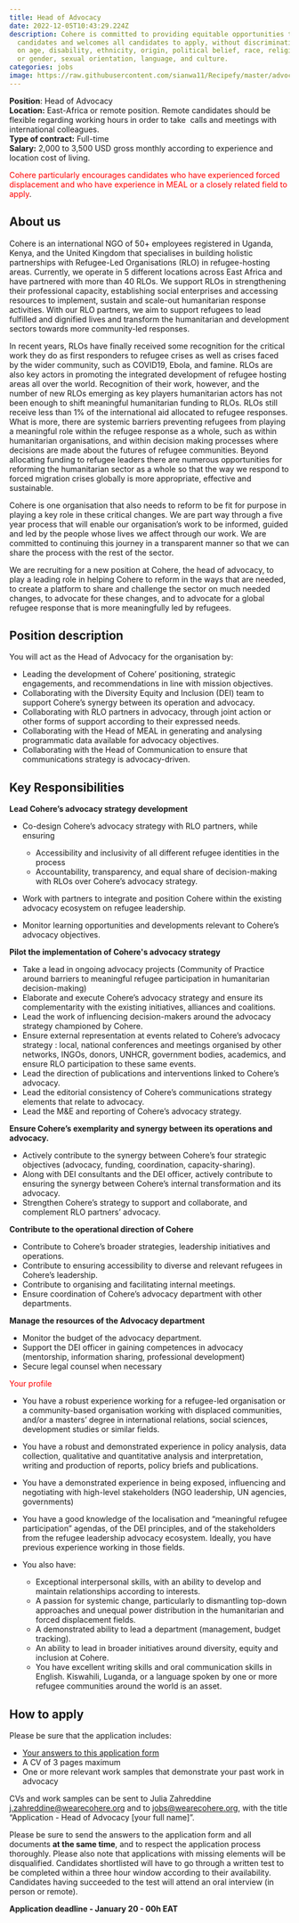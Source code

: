 ```yaml
---
title: Head of Advocacy
date: 2022-12-05T10:43:29.224Z
description: Cohere is committed to providing equitable opportunities to
  candidates and welcomes all candidates to apply, without discrimination based
  on age, disability, ethnicity, origin, political belief, race, religion, sex
  or gender, sexual orientation, language, and culture.
categories: jobs
image: https://raw.githubusercontent.com/sianwa11/Recipefy/master/advocacy.png
---
```

**Position**: Head of Advocacy\
**Location:** East-Africa or remote position. Remote candidates should be flexible regarding working hours in order to take  calls and meetings with international colleagues.\
**Type of contract:** Full-time\
**Salary:** 2,000 to 3,500 USD gross monthly according to experience and location cost of living.

<span style="color:red">Cohere particularly encourages candidates who have experienced forced displacement and who have experience in MEAL or a closely related field to apply</span>.

## **About us**

Cohere is an international NGO of 50+ employees registered in Uganda, Kenya, and the United Kingdom that specialises in building holistic partnerships with Refugee-Led Organisations (RLO) in refugee-hosting areas. Currently, we operate in 5 different locations across East Africa and have partnered with more than 40 RLOs. We support RLOs in strengthening their professional capacity, establishing social enterprises and accessing resources to implement, sustain and scale-out humanitarian response activities. With our RLO partners, we aim to support refugees to lead fulfilled and dignified lives and transform the humanitarian and development sectors towards more community-led responses.

In recent years, RLOs have finally received some recognition for the critical work they do as first responders to refugee crises as well as crises faced by the wider community, such as COVID19, Ebola, and famine. RLOs are also key actors in promoting the integrated development of refugee hosting areas all over the world. Recognition of their work, however, and the number of new RLOs emerging as key players humanitarian actors has not been enough to shift meaningful humanitarian funding to RLOs. RLOs still receive less than 1% of the international aid allocated to refugee responses. What is more, there are systemic barriers preventing refugees from playing a meaningful role within the refugee response as a whole, such as within humanitarian organisations, and within decision making processes where decisions are made about the futures of refugee communities. Beyond allocating funding to refugee leaders there are numerous opportunities for reforming the humanitarian sector as a whole so that the way we respond to forced migration crises globally is more appropriate, effective and sustainable.

Cohere is one organisation that also needs to reform to be fit for purpose in playing a key role in these critical changes. We are part way through a five year process that will enable our organisation’s work to be informed, guided and led by the people whose lives we affect through our work. We are committed to continuing this journey in a transparent manner so that we can share the process with the rest of the sector. 

We are recruiting for a new position at Cohere, the head of advocacy, to play a leading role in helping Cohere to reform in the ways that are needed, to create a platform to share and challenge the sector on much needed changes, to advocate for these changes, and to advocate for a global refugee response that is more meaningfully led by refugees.

## Position **description**

You will act as the Head of Advocacy for the organisation by:

* Leading the development of Cohere’ positioning, strategic engagements, and recommendations in line with mission objectives.
* Collaborating with the Diversity Equity and Inclusion (DEI) team to  support Cohere’s synergy between its operation and advocacy. 
* Collaborating with RLO partners in advocacy, through joint action or other forms of support according to their expressed needs. 
* Collaborating with the Head of MEAL in generating and analysing programmatic data available for advocacy objectives. 
* Collaborating with the Head of Communication to ensure that communications strategy is advocacy-driven. 

## **Key Responsibilities**

**Lead Cohere’s advocacy strategy development** 

* Co-design Cohere’s advocacy strategy with RLO partners, while ensuring 

  * Accessibility and inclusivity of all different refugee identities in the process 
  * Accountability, transparency, and equal share of decision-making with RLOs over Cohere’s advocacy strategy.
* Work with partners to integrate and position Cohere within the existing advocacy ecosystem on refugee leadership. 
* Monitor  learning opportunities and developments relevant to Cohere’s advocacy objectives. 

**Pilot the implementation of Cohere's advocacy strategy**

* Take a lead in ongoing advocacy projects (Community of Practice around barriers to meaningful refugee participation in humanitarian decision-making)
* Elaborate and execute Cohere’s advocacy strategy and ensure its complementarity with the existing initiatives, alliances and coalitions.
* Lead the work of influencing decision-makers around the advocacy strategy championed by Cohere.
* Ensure external representation at events related to Cohere’s advocacy strategy : local, national conferences and meetings organised by other networks, INGOs, donors, UNHCR, government bodies, academics, and ensure RLO participation to these same events. 
* Lead the direction of publications and interventions linked to Cohere’s advocacy. 
* Lead the editorial consistency of Cohere’s communications strategy elements that relate to advocacy.
* Lead the M&E and reporting of Cohere’s advocacy strategy. 

**Ensure Cohere’s exemplarity and synergy between its operations and advocacy.** 

* Actively contribute to the synergy between Cohere’s four strategic objectives (advocacy, funding, coordination, capacity-sharing). 
* Along with DEI consultants and the DEI officer, actively contribute to ensuring the synergy between Cohere’s internal transformation and its advocacy. 
* Strengthen Cohere’s strategy to support and collaborate, and complement RLO partners’ advocacy.  

**Contribute to the operational direction of Cohere** 

* Contribute to Cohere’s broader strategies,  leadership initiatives and operations.
* Contribute to ensuring accessibility to diverse and relevant refugees in Cohere’s leadership.  
* Contribute to organising and facilitating internal meetings. 
* Ensure coordination of Cohere’s advocacy department with other departments. 

**Manage the resources of the Advocacy department**

* Monitor the budget of the advocacy department. 
* Support the DEI officer in gaining competences in advocacy (mentorship, information sharing, professional development) 
* Secure legal counsel when necessary 

<span style="color:red">Your profile</span>

* You have a robust experience working for a refugee-led organisation or a community-based organisation working with displaced communities, and/or a masters’ degree in international relations, social sciences, development studies or similar fields. 
* You have a robust and demonstrated experience in policy analysis, data collection, qualitative and quantitative analysis and interpretation, writing and production of reports, policy briefs and publications.
* You have a demonstrated experience  in being exposed, influencing and  negotiating with high-level stakeholders (NGO leadership, UN agencies, governments) 
* You have a good knowledge of the localisation and “meaningful refugee participation” agendas, of the DEI principles, and of the stakeholders from the refugee leadership advocacy ecosystem. Ideally, you have previous experience working in those fields. 
* You also have: 

  * Exceptional interpersonal skills, with an ability to develop and maintain relationships according to interests.
  * A passion for systemic change, particularly to dismantling top-down approaches and unequal power distribution in the humanitarian and forced displacement fields. 
  * A demonstrated ability to lead a department (management, budget tracking).
  * An ability to lead in broader initiatives around diversity, equity and inclusion at Cohere. 
  * You have excellent writing skills and oral communication skills in English. Kiswahili, Luganda, or a language spoken by one or more refugee communities around the world is an asset. 

## **How to apply**

Please be sure that the application includes: 

* [Your answers to this application form ](https://docs.google.com/forms/d/1U7oP09sLnMBAKVJ1mAyEguXWuwTZoWgpDbnIkonT9bI/edit)
* A CV of 3 pages maximum
* One or more relevant work samples that demonstrate your past work in advocacy 

CVs and work samples can be sent to Julia Zahreddine [j.zahreddine@wearecohere.org](mailto:j.zahreddine@wearecohere.org) and to [jobs@wearecohere.org](mailto:jobs@wearecohere.org), with the title “Application - Head of Advocacy \[your full name]”. 

Please be sure to send the answers to the application form and all documents **at the same time**,  and to respect the application process thoroughly.  Please also note that applications with missing elements will be disqualified. Candidates shortlisted will have to go through a written test to be completed within a three hour window according to their availability. Candidates having succeeded to the test will attend an oral interview (in person or remote).  

**Application deadline - January 20 - 00h EAT**